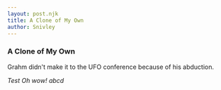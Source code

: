 ```yaml
---
layout: post.njk
title: A Clone of My Own         
author: Snivley
---
```


### A Clone of My Own
Grahm didn't make it to the UFO conference because of his abduction. 

<i>Test Oh wow! abcd</i>